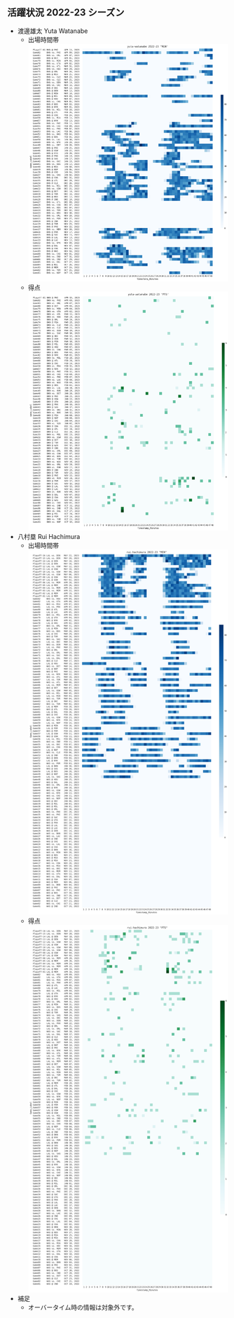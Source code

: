 ## 活躍状況 2022-23 シーズン
- 渡邊雄太 Yuta Watanabe
  - 出場時間帯
  ![image.png](images/yuta-watanabe_2022-23_MIN.png)
  - 得点
  ![image.png](images/yuta-watanabe_2022-23_PTS.png)
- 八村塁 Rui Hachimura
  - 出場時間帯
  ![image.png](images/rui-hachimura_2022-23_MIN.png)
  - 得点
  ![image.png](images/rui-hachimura_2022-23_PTS.png)
- 補足
  - オーバータイム時の情報は対象外です。

